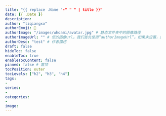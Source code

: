 ```yaml
---
title: "{{ replace .Name "-" " " | title }}"
date: {{ .Date }}
description:
author: "liqiangxo"
authorEmoji: 🤖
authorImage: "/images/whoami/avatar.jpg" # 静态文件夹中的图像路径
authorImageUrl: "" # 您的图像url。我们首先使用“authorImageUrl”。如果未设置，则使用“authorImage”。
authorDesc: "test" # 作者描述
draft: false
hideToc: false
enableToc: true
enableTocContent: false
pinned: false # 置顶
tocPosition: outer
tocLevels: ["h2", "h3", "h4"]
tags:
-
series:
-
categories:
-
image:
---
```

